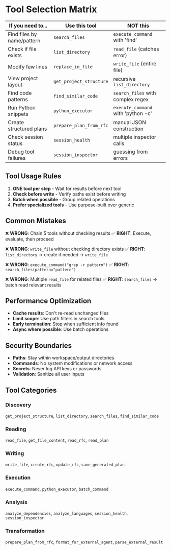 # Tool Selection Matrix

| If you need to... | Use this tool | NOT this |
|-------------------|---------------|----------|
| Find files by name/pattern | `search_files` | `execute_command` with 'find' |
| Check if file exists | `list_directory` | `read_file` (catches error) |
| Modify few lines | `replace_in_file` | `write_file` (entire file) |
| View project layout | `get_project_structure` | recursive `list_directory` |
| Find code patterns | `find_similar_code` | `search_files` with complex regex |
| Run Python snippets | `python_executor` | `execute_command` with 'python -c' |
| Create structured plans | `prepare_plan_from_rfc` | manual JSON construction |
| Check session status | `session_health` | multiple inspector calls |
| Debug tool failures | `session_inspector` | guessing from errors |

## Tool Usage Rules

1. **ONE tool per step** - Wait for results before next tool
2. **Check before write** - Verify paths exist before writing
3. **Batch when possible** - Group related operations
4. **Prefer specialized tools** - Use purpose-built over generic

## Common Mistakes

❌ **WRONG**: Chain 5 tools without checking results
✅ **RIGHT**: Execute, evaluate, then proceed

❌ **WRONG**: `write_file` without checking directory exists
✅ **RIGHT**: `list_directory` → create if needed → `write_file`

❌ **WRONG**: `execute_command("grep -r pattern")` 
✅ **RIGHT**: `search_files(pattern="pattern")`

❌ **WRONG**: Multiple `read_file` for related files
✅ **RIGHT**: `search_files` → batch read relevant results

## Performance Optimization

- **Cache results**: Don't re-read unchanged files
- **Limit scope**: Use path filters in search tools
- **Early termination**: Stop when sufficient info found
- **Async where possible**: Use batch operations

## Security Boundaries

- **Paths**: Stay within workspace/output directories
- **Commands**: No system modifications or network access
- **Secrets**: Never log API keys or passwords
- **Validation**: Sanitize all user inputs

## Tool Categories

### Discovery
`get_project_structure`, `list_directory`, `search_files`, `find_similar_code`

### Reading
`read_file`, `get_file_content`, `read_rfc`, `read_plan`

### Writing
`write_file`, `create_rfc`, `update_rfc`, `save_generated_plan`

### Execution
`execute_command`, `python_executor`, `batch_command`

### Analysis
`analyze_dependencies`, `analyze_languages`, `session_health`, `session_inspector`

### Transformation
`prepare_plan_from_rfc`, `format_for_external_agent`, `parse_external_result`